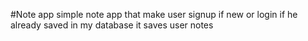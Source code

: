 #Note app
simple note app that make user signup if new or login if he already saved in my database 
it saves user notes
